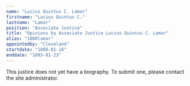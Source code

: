 ```yaml
---
name: "Lucius Quintus C. Lamar"
firstname: "Lucius Quintus C."
lastname: "Lamar"
position: "Associate Justice"
title: "Opinions by Associate Justice Lucius Quintus C. Lamar"
alias: "1888lamar"
appointedby: "Cleveland"
startdate: "1888-01-18"
enddate: "1893-01-23"
---
```

This justice does not yet have a biography. To submit one, please contact the site administrator.
